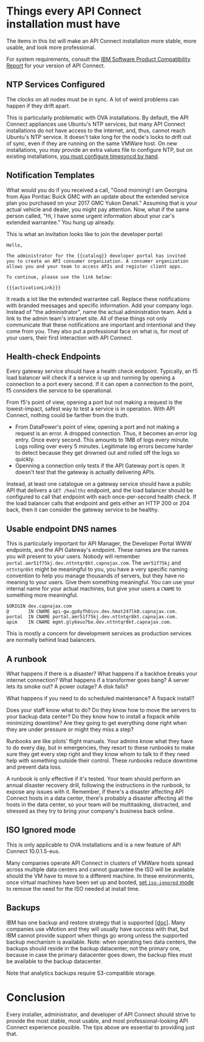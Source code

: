 # Things every API Connect installation must have

The items in this list will make an API Connect installation more stable, more usable, and look more professional.

For system requirements, consult the [IBM Software Product Compatibility Report](https://www.ibm.com/software/reports/compatibility/clarity/index.html) for your version of API Connect.

## NTP Services Configured

The clocks on all nodes must be in sync. A lot of weird problems can happen if they drift apart.

This is particularly problematic with OVA installations. By default, the API Connect appliances use Ubuntu's NTP services, but many API Connect installations do not have access to the internet, and, thus, cannot reach Ubuntu's NTP service. It doesn't take long for the node's locks to drift out of sync, even if they are running on the same VMWare host. On new installations, you may provide an extra values file to configure NTP, but on existing installations, [you must configure timesyncd by hand](/article/ntp-on-api-connect).


## Notification Templates

What would you do if you received a call, "Good morning! I am Georgina from Ajax Pontiac Buick GMC with an update about the extended service plan you purchased on your 2017 GMC Yukon Denali." Assuming that is your actual vehicle and dealer, you might pay attention. Now, what if the same person called, "Hi, I have some urgent information about your car's extended warrantee." You hung up already.

This is what an invitation looks like to join the developer portal:

```text
Hello,

The administrator for the {{catalog}} developer portal has invited
you to create an API consumer organization. A consumer organization
allows you and your team to access APIs and register client apps.

To continue, please use the link below:

{{{activationLink}}}
```

It reads a lot like the extended warrantee call. Replace these notifications with branded messages and specific information. Add your company logo. Instead of "the administrator", name the actual administration team. Add a link to the admin team's intranet site. All of these things not only communicate that these notifications are important and intentional and they come from you. They also put a professional face on what is, for most of your users, their first interaction with API Connect.

## Health-check Endpoints

Every gateway service should have a health check endpoint. Typically, an f5 load balancer will check if a service is up and running by opening a connection to a port every second. If it can open a connection to the point, f5 considers the service to be operational.

From f5's point of view, opening a port but not making a request is the lowest-impact, safest way to test a service is in operation. With API Connect, nothing could be farther from the truth.

- From DataPower's point of view, opening a port and not making a request is an error. A dropped connection. Thus, it becomes an error log entry. Once every second. This amounts to 1MB of logs every minute. Logs rolling over every 5 minutes. Legitimate log errors become harder to detect because they get drowned out and rolled off the logs so quickly.
- Openning a connection only tests if the API Gateway port is open. It doesn't test that the gateway is actually delivering APIs.

Instead, at least one catalogue on a gateway service should have a public API that delivers a `GET /healthz` endpoint, and the load balancer should be configured to call that endpoint with each once-per-second health check. If the load balancer calls that endpoint and gets either an HTTP 200 or 204 back, then it can consider the gateway service to be healthy.

## Usable endpoint DNS names

This is particularly important for API Manager, the Developer Portal WWW endpoints, and the API Gateway's endpoint. These names are the names you will present to your users. Nobody will remember `portal.amr51f75kj.dev.nttntqr8kt.capnajax.com`. The `amr51f75kj` and `nttntqr8kt` might be meaningful to you, you have a very specific naming convention to help you manage thousands of servers, but they have no meaning to your users. Give them something meaningful. You can use your internal name for your actual machines, but give your users a `CNAME` to something more meaningful.

```bind9
$ORIGIN dev.capnajax.com
@       IN CNAME api-gw.gp8yfh0ivv.dev.hmat247lk0.capnajax.com.
portal  IN CNAME portal.amr51f75kj.dev.nttntqr8kt.capnajax.com.
apim    IN CNAME mgmt.gly6euo7bo.dev.nttntqr8kt.capnajax.com.
```

This is mostly a concern for development services as production services are normally behind load balancers.

## A runbook

What happens if there is a disaster? What happens if a backhoe breaks your internet connection? What happens if a transformer goes bang? A server lets its smoke out? A power outage? A disk fails?

What happens if you need to do scheduled maintenance? A fixpack install? 

Does your staff know what to do? Do they know how to move the servers to your backup data center? Do they know how to install a fixpack while minimizing downtime? Are they going to get everything done right when they are under pressure or might they miss a step?

Runbooks are like pilots' flight manuals. Your admins know what they have to do every day, but in emergencies, they resort to these runbooks to make sure they get every step right and they know whom to talk to if they need help with something outside their control. These runbooks reduce downtime and prevent data loss.

A runbook is only effective if it's tested. Your team should perform an annual disaster recovery drill, following the instructions in the runbook, to expose any issues with it. Remember, if there's a disaster affecting API Connect hosts in a data center, there's probably a disaster affecting all the hosts in the data center, so your team will be multitasking, distracted, and stressed as they try to bring your company's business back online.

## ISO Ignored mode

This is only applicable to OVA installations and is a new feature of API Connect 10.0.1.5-eus.

Many companies operate API Connect in clusters of VMWare hosts spread across multiple data centers and cannot guarantee the ISO will be available should the VM have to move to a different machine. In these environments, once virtual machines have been set up and booted, [set `iso-ignored` mode](https://www.ibm.com/docs/en/api-connect/10.0.1.x?topic=connect-appliance-boot-mode-configuration) to remove the need for the ISO needed at install time.

## Backups

IBM has one backup and restore strategy that is supported [[doc]](https://www.ibm.com/docs/en/api-connect/10.0.1.x?topic=mac-backing-up-restoring). Many companies use vMotion and they will usually have success with that, but IBM cannot provide support when things go wrong unless the supported backup mechanism is available. Note: when operating two data centers, the backups should reside in the backup datacenter, not the primary one, because in case the primary datacenter goes down, the backup files must be available to the backup datacenter.

Note that analytics backups require S3-compatible storage.

# Conclusion

Every installer, administrator, and developer of API Connect should strive to provide the most stable, most usable, and most professional-looking API Connect experience possible. The tips above are essential to providing just that.
